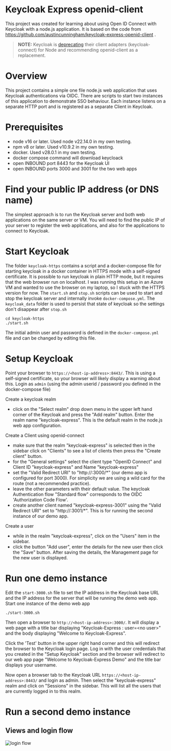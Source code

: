 
# Keycloak Express openid-client

This project was created for learning about using Open ID Connect with Keycloak with a node.js application. 
It is based on the code from https://github.com/austincunningham/keycloak-express-openid-client .

>**NOTE:** Keycloak is [deprecating](https://www.keycloak.org/2022/02/adapter-d**eprecation) their client adapters (keycloak-connect) for Node and recommending openid-client as a replacement.
>

# Overview
This project contains a simple one file node.js web application that uses Keycloak authentications via OIDC.
There are scripts to start two instances of this application to demonstrate SSO behaviour.
Each instance listens on a separate HTTP port and is registered as a separate Client in Keycloak. 

# Prerequisites
- node v16 or later. Used node v22.14.0 in my own testing.
- npm v8 or later. Used v10.9.2 in my own testing.
- docker. Used v28.0.1 in my own testing.
- docker compose command will download keycloack
- open INBOUND port 8443 for the Keycloak UI
- open INBOUND ports 3000 and 3001 for the two web apps 

# Find your public IP address (or DNS name)
The simplest approach is to run the Keycloak server and both web applications on the same server or VM.
You will need to find the public IP of your server to register the web applications, and also for the applications to connect to Keycloak.
  
# Start Keycloak
The folder `keycloak-https` contains a script and a docker-compose file for starting keycloak in a docker container in HTTPS mode with a self-signed certificate.
It is possible to run keycloak in plain HTTP mode, but it requires that the web browser run on localhost.
I was running this setup in an Azure VM and wanted to use the browser on my laptop, so I stuck with the HTTPS version for now.
The `start.sh` and `stop.sh` scripts can be used to start and stop the keycloak server and internally invoke `docker-compose.yml`.
The `keycloak_data` folder is used to persist that state of keycloak so the settings don't disappear after `stop.sh`

```
cd keycloak-https
./start.sh
```

The initial admin user and password is defined in the `docker-compose.yml` file and can be changed by editing this file.

# Setup Keycloak
Point your browser to `https://<host-ip-address>:8443/`.
This is using a self-signed certificate, so your browser will likely display a warning about this.
Login as `admin` (using the admin userid / password you defined in the docker-compose file)

Create a keycloak realm
* click on the "Select realm" drop down menu in the upper left hand corner of the Keycloak and press the "Add realm" button. Enter the realm name "keycloak-express". This is the default realm in the node.js web app configuration. 

Create a Client using openid-connect
* make sure that the realm "keycloak-express" is selected then in the sidebar click on "Clients" to see a list of clients then press the "Create client" button.
* for the "General settings" select the client type "OpenID Connect" and Client ID "keycloak-express" and Name "keycloak-express"
* set the "Valid Redirect URI" to "http://<host-ip-address>:3000/*" (our demo app is configured for port 3000). For simplicity we are using a wild card for the route (not a recommended practice).
* leave the other parameters with their default value. The keycloak Authentication flow "Standard flow" corresponds to the OIDC 'Authorization Code Flow'.
* create another client named "keycloak-express-3001" using the "Valid Redirect URI" set to "http://<host-ip-address>:3001/*". This is for running the second instance of our demo app.

Create a user 
* while in the realm "keycloak-express", click on the "Users" item in the sidebar.
* click the button "Add user", enter the details for the new user then click the "Save" button. After saving the details, the Management page for the new user is displayed.

# Run one demo instance
Edit the `start-3000.sh` file to set the IP address in the Keycloak base URL and the IP address for the server that will be running the demo web app. 
Start one instance of the demo web app
```
./start-3000.sh
```
Then open a browser to `http://<host-ip-address>:3000/`. It will display a web page with a title bar displaying "Keycloak-Express : user=\<no user\>" and the body displaying "Welcome to Keycloak-Express".

Click the 'Test' button in the upper right hand corner and this will redirect the browser to the Keycloak login page. Log in with the user credentials that you created in the "Setup Keycloak" section and the browser will redirect to our web app page "Welcome to Keycloak-Express Demo" and the title bar displays your username.

Now open a browser tab to the Keycloak URL `https://<host-ip-address>:8443/` and login as admin. Then select the "keycloak-express" realm and click on "Sessions" in the sidebar. This will list all the users that are currently logged in to this realm.

# Run a second demo instance


## Views and login flow

![login flow](https://dev-to-uploads.s3.amazonaws.com/uploads/articles/auslqsikfxvsfvkp1lz4.gif)
